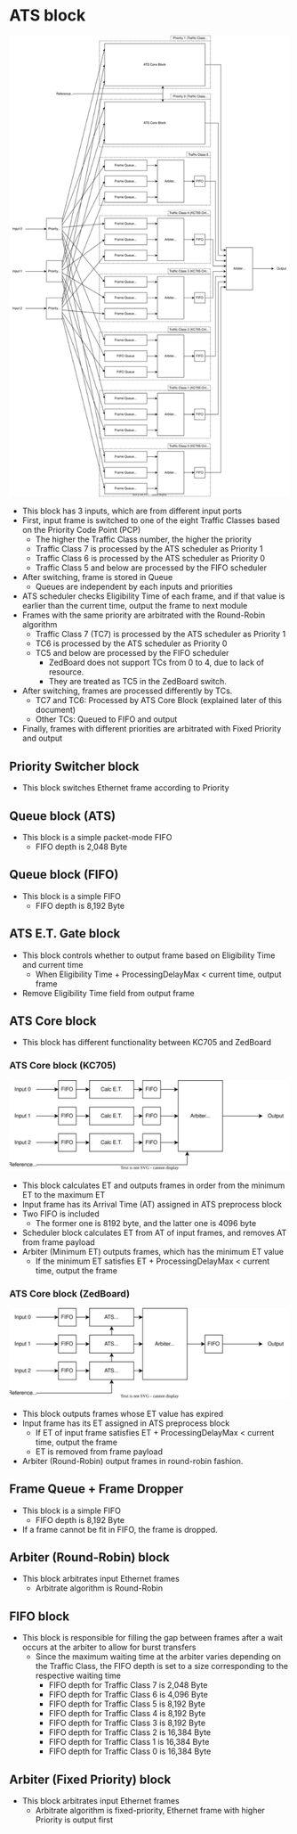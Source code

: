 # ATS block

![ats_block_overview](./img/ats_block_overview.drawio.svg)

- This block has 3 inputs, which are from different input ports
- First, input frame is switched to one of the eight Traffic Classes based on the Priority Code Point (PCP)
  - The higher the Traffic Class number, the higher the priority
  - Traffic Class 7 is processed by the ATS scheduler as Priority 1
  - Traffic Class 6 is processed by the ATS scheduler as Priority 0
  - Traffic Class 5 and below are processed by the FIFO scheduler
- After switching, frame is stored in Queue
  - Queues are independent by each inputs and priorities
- ATS scheduler checks Eligibility Time of each frame, and if that value is earlier than the current time, output the frame to next module
- Frames with the same priority are arbitrated with the Round-Robin algorithm
  - Traffic Class 7 (TC7) is processed by the ATS scheduler as Priority 1
  - TC6 is processed by the ATS scheduler as Priority 0
  - TC5 and below are processed by the FIFO scheduler
    - ZedBoard does not support TCs from 0 to 4, due to lack of resource.
    - They are treated as TC5 in the ZedBoard switch.
- After switching, frames are processed differently by TCs.
  - TC7 and TC6: Processed by ATS Core Block (explained later of this document)
  - Other TCs: Queued to FIFO and output
- Finally, frames with different priorities are arbitrated with Fixed Priority and output

## Priority Switcher block

- This block switches Ethernet frame according to Priority

## Queue block (ATS)

- This block is a simple packet-mode FIFO
  - FIFO depth is 2,048 Byte

## Queue block (FIFO)

- This block is a simple FIFO
  - FIFO depth is 8,192 Byte

## ATS E.T. Gate block

- This block controls whether to output frame based on Eligibility Time and current time
  - When Eligibility Time + ProcessingDelayMax < current time, output frame
- Remove Eligibility Time field from output frame
## ATS Core block

- This block has different functionality between KC705 and ZedBoard

### ATS Core block (KC705)

![ats_core_kc705](./img/ats_core_kc705.drawio.svg)

- This block calculates ET and outputs frames in order from the minimum ET to the maximum ET
- Input frame has its Arrival Time (AT) assigned in ATS preprocess block
- Two FIFO is included
  - The former one is 8192 byte, and the latter one is 4096 byte
- Scheduler block calculates ET from AT of input frames, and removes AT from frame payload
- Arbiter (Minimum ET) outputs frames, which has the minimum ET value
  - If the minimum ET satisfies ET + ProcessingDelayMax < current time, output the frame

### ATS Core block (ZedBoard)

![ats_core_zedboard](./img/ats_core_zedboard.drawio.svg)

- This block outputs frames whose ET value has expired
- Input frame has its ET assigned in ATS preprocess block
  - If ET of input frame satisfies ET + ProcessingDelayMax < current time, output the frame
  - ET is removed from frame payload
- Arbiter (Round-Robin) output frames in round-robin fashion.

## Frame Queue + Frame Dropper

- This block is a simple FIFO
  - FIFO depth is 8,192 Byte
- If a frame cannot be fit in FIFO, the frame is dropped.

## Arbiter (Round-Robin) block

- This block arbitrates input Ethernet frames
  - Arbitrate algorithm is Round-Robin

## FIFO block

- This block is responsible for filling the gap between frames after a wait occurs at the arbiter to allow for burst transfers
  - Since the maximum waiting time at the arbiter varies depending on the Traffic Class, the FIFO depth is set to a size corresponding to the respective waiting time
    - FIFO depth for Traffic Class 7 is  2,048 Byte
    - FIFO depth for Traffic Class 6 is  4,096 Byte
    - FIFO depth for Traffic Class 5 is  8,192 Byte
    - FIFO depth for Traffic Class 4 is  8,192 Byte
    - FIFO depth for Traffic Class 3 is  8,192 Byte
    - FIFO depth for Traffic Class 2 is 16,384 Byte
    - FIFO depth for Traffic Class 1 is 16,384 Byte
    - FIFO depth for Traffic Class 0 is 16,384 Byte

## Arbiter (Fixed Priority) block

- This block arbitrates input Ethernet frames
  - Arbitrate algorithm is fixed-priority, Ethernet frame with higher Priority is output first
